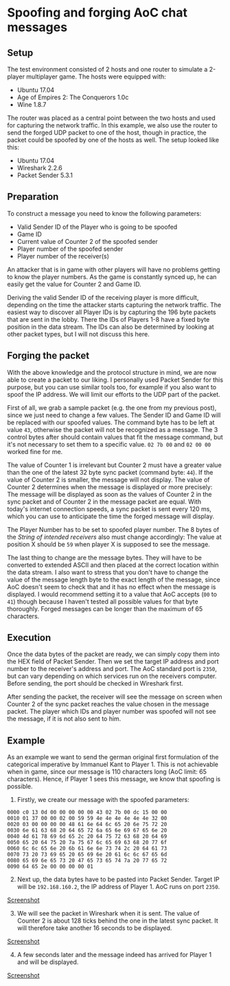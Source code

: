 # Spoofing and forging AoC chat messages

## Setup

The test environment consisted of 2 hosts and one router to simulate a 2-player multiplayer game. The hosts were equipped with:

* Ubuntu 17.04
* Age of Empires 2: The Conquerors 1.0c
* Wine 1.8.7

The router was placed as a central point between the two hosts and used for capturing the network traffic. In this example, we also use the router to send the forged UDP packet to one of the host, though in practice, the packet could be spoofed by one of the hosts as well. The setup looked like this:

* Ubuntu 17.04
* Wireshark 2.2.6
* Packet Sender 5.3.1

## Preparation

To construct a message you need to know the following parameters:

* Valid Sender ID of the Player who is going to be spoofed
* Game ID
* Current value of Counter 2 of the spoofed sender
* Player number of the spoofed sender
* Player number of the receiver(s)

An attacker that is in game with other players will have no problems getting to know the player numbers. As the game is constantly synced up, he can easily get the value for Counter 2 and Game ID.

Deriving the valid Sender ID of the receiving player is more difficult, depending on the time the attacker starts capturing the network traffic. The easiest way to discover all Player IDs is by capturing the 196 byte packets that are sent in the lobby. There the IDs of Players 1-8 have a fixed byte position in the data stream. The IDs can also be determined by looking at other packet types, but I will not discuss this here.

## Forging the packet

With the above knowledge and the protocol structure in mind, we are now able to create a packet to our liking. I personally used Packet Sender for this purpose, but you can use similar tools too, for example if you also want to spoof the IP address. We will limit our efforts to the UDP part of the packet.

First of all, we grab a sample packet (e.g. the one from my previous post), since we just need to change a few values. The Sender ID and Game ID will be replaced with our spoofed values. The command byte has to be left at value `43`, otherwise the packet will not be recognized as a message. The 3 control bytes after should contain values that fit the message command, but it's not necessary to set them to a specific value. `02 7b 00` and `02 00 00` worked fine for me.

The value of Counter 1 is irrelevant but Counter 2 must have a greater value than the one of the latest 32 byte sync packet (command byte: `44`). If the value of Counter 2 is smaller, the message will not display. The value of Counter 2 determines when the message is displayed or more precisely: The message will be displayed as soon as the values of Counter 2 in the sync packet and of Counter 2 in the message packet are equal. With today's internet connection speeds, a sync packet is sent every 120 ms, which you can use to anticipate the time the forged message will display.

The Player Number has to be set to spoofed player number. The 8 bytes of the *String of intended receivers* also must change accordingly: The value at position X should be `59` when player X is supposed to see the message.

The last thing to change are the message bytes. They will have to be converted to extended ASCII and then placed at the correct location within the data stream. I also want to stress that you don't have to change the value of the message length byte to the exact length of the message, since AoC doesn't seem to check that and it has no effect when the message is displayed. I would recommend setting it to a value that AoC accepts (`00` to `41`) though because I haven't tested all possible values for that byte thoroughly. Forged messages can be longer than the maximum of 65 characters.

## Execution

Once the data bytes of the packet are ready, we can simply copy them into the HEX field of Packet Sender. Then we set the target IP address and port number to the receiver's address and port. The AoC standard port is `2350`, but can vary depending on which services run on the receivers computer. Before sending, the port should be checked in Wireshark first.

After sending the packet, the receiver will see the message on screen when Counter 2 of the sync packet reaches the value chosen in the message packet. The player which IDs and player number was spoofed will not see the message, if it is not also sent to him.

## Example

As an example we want to send the german original first formulation of the categorical imperative by Immanuel Kant to Player 1. This is not achievable when in game, since our message is 110 characters long (AoC limit: 65 characters). Hence, if Player 1 sees this message, we know that spoofing is possible.

1. Firstly, we create our message with the spoofed parameters:

```
0000 c0 13 0d 00 00 00 00 00 43 02 7b 00 dc 15 00 00
0010 01 37 00 00 02 00 59 59 4e 4e 4e 4e 4e 4e 32 00
0020 03 00 00 00 00 48 61 6e 64 6c 65 20 6e 75 72 20
0030 6e 61 63 68 20 64 65 72 6a 65 6e 69 67 65 6e 20
0040 4d 61 78 69 6d 65 2c 20 64 75 72 63 68 20 64 69
0050 65 20 64 75 20 7a 75 67 6c 65 69 63 68 20 77 6f
0060 6c 6c 65 6e 20 6b 61 6e 6e 73 74 2c 20 64 61 73
0070 73 20 73 69 65 20 65 69 6e 20 61 6c 6c 67 65 6d
0080 65 69 6e 65 73 20 47 65 73 65 74 7a 20 77 65 72
0090 64 65 2e 00 00 00 00 01
```

2. Next up, the data bytes have to be pasted into Packet Sender. Target IP will be `192.168.160.2`, the IP address of Player 1. AoC runs on port `2350`.

[Screenshot](images/aoe2-message-spoofing1.png)

3. We will see the packet in Wireshark when it is sent. The value of Counter 2 is about 128 ticks behind the one in the latest sync packet. It will therefore take another 16 seconds to be displayed.

[Screenshot](images/aoe2-message-spoofing2.png)

4. A few seconds later and the message indeed has arrived for Player 1 and will be displayed.

[Screenshot](images/aoe2-message-spoofing3.png)
